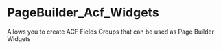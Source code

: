 # PageBuilder_Acf_Widgets
Allows you to create ACF Fields Groups that can be used as Page Builder Widgets
